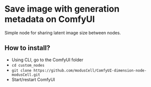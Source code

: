 # Save image with generation metadata on ComfyUI

Simple node for sharing latent image size between nodes.


## How to install?

- Using CLI, go to the ComfyUI folder
- `cd custom_nodes`
- `git clone https://github.com/modusCell/ComfyUI-dimension-node-modusCell.git`
- Start/restart ComfyUI
